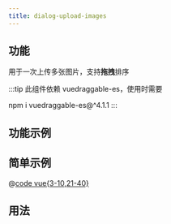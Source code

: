 ```yaml
---
title: dialog-upload-images
---
```


## 功能

用于一次上传多张图片，支持**拖拽**排序

:::tip
此组件依赖 vuedraggable-es，使用时需要

npm i vuedraggable-es@^4.1.1
:::

## 功能示例

<Example />

## 简单示例

<Simple />

@[code vue{3-10,21-40}](@/components/dialog-upload-images/docs/simple.vue)

## 用法

<Usage />

<script setup>
import Example from "@/components/dialog-upload-images/docs/example.vue";
import Simple from "@/components/dialog-upload-images/docs/simple.vue";
import Usage from "@/components/dialog-upload-images/docs/usage.vue";
</script>